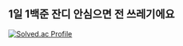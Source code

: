## 1일 1백준 잔디 안심으면 전 쓰레기에요
[![Solved.ac Profile](http://mazassumnida.wtf/api/generate_badge?boj=kej5148)](https://solved.ac/kej5148)
